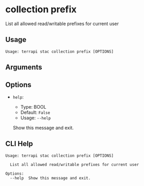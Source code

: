 
# collection prefix

 List all allowed read/writable prefixes for current user

## Usage

```
Usage: terrapi stac collection prefix [OPTIONS]
```

## Arguments


## Options

* `help`:
    * Type: BOOL
    * Default: `False`
    * Usage: `--help`

    Show this message and exit.



## CLI Help

```
Usage: terrapi stac collection prefix [OPTIONS]

  List all allowed read/writable prefixes for current user

Options:
  --help  Show this message and exit.
```

